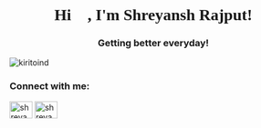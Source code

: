
<h1 align="center" style="font-family:Poppins,garamond,serif; ,     background-image: url("https://media0.giphy.com/media/l3q2Xl2Rd8wZfMCaI/giphy.gif?cid=ecf05e47lwmyaabqyiqfdsysyg84a3ca44dvis924fehd8m3&ep=v1_gifs_related&rid=giphy.gif&ct=g; ");
"  >Hi 👋, I'm Shreyansh Rajput!</h1>
<h3 align="center" >Getting better everyday!</h3>

<p align="left"> <img src="https://komarev.com/ghpvc/?username=kiritoind&label=Profile%20views&color=0e75b6&style=flat" alt="kiritoind" /> </p>

<h3 align="left">Connect with me:</h3>
<p align="left">
<a href="https://linkedin.com/in/shreyansh-rajput-98389424b" target="blank"><img align="center" src="https://raw.githubusercontent.com/rahuldkjain/github-profile-readme-generator/master/src/images/icons/Social/linked-in-alt.svg" alt="shreyansh rajput" height="30" width="40" /></a>
<a href="https://kaggle.com/shreyanshrajput" target="blank"><img align="center" src="https://raw.githubusercontent.com/rahuldkjain/github-profile-readme-generator/master/src/images/icons/Social/kaggle.svg" alt="shreyanshrajput" height="30" width="40" /></a>

